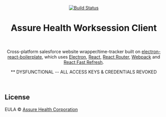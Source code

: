 <div align="center">
  <a href="https://ci.appveyor.com/project/Ad00t/worksession-client">
    <img alt="Build Status" src="https://ci.appveyor.com/api/projects/status/12hqghix16n64bb9?svg=true">
  </a>
  <br>
  <h1>Assure Health Worksession Client</h1>
  <br>
  <p>
    Cross-platform salesforce website wrapper/time-tracker built on <a href="https://github.com/electron-react-boilerplate/electron-react-boilerplate">electron-react-boilerplate</a>, which uses <a href="https://electron.atom.io/">Electron</a>, <a href="https://facebook.github.io/react/">React</a>, <a href="https://github.com/reactjs/react-router">React Router</a>, <a href="https://webpack.js.org/">Webpack</a> and <a href="https://www.npmjs.com/package/react-refresh">React Fast Refresh</a>.
  </p>
  <p>
    ** DYSFUNCTIONAL -- ALL ACCESS KEYS & CREDENTIALS REVOKED
  </p>
</div>

<br>

## License

EULA © [Assure Health Corporation](https://github.com/Assure-Health-Corporation)

